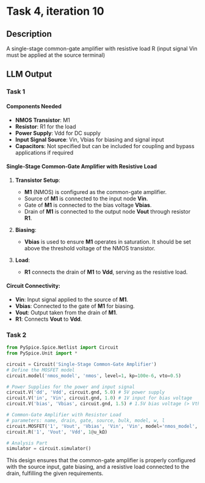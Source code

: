 # Task 4, iteration 10

## Description
A single-stage common-gate amplifier with resistive load R (input signal Vin must be applied at the source terminal)

## LLM Output

### Task 1

#### Components Needed
- **NMOS Transistor**: M1
- **Resistor**: R1 for the load
- **Power Supply**: Vdd for DC supply
- **Input Signal Source**: Vin, Vbias for biasing and signal input
- **Capacitors**: Not specified but can be included for coupling and bypass applications if required

#### Single-Stage Common-Gate Amplifier with Resistive Load
1. **Transistor Setup**:
   - **M1** (NMOS) is configured as the common-gate amplifier.
   - Source of **M1** is connected to the input node **Vin**.
   - Gate of **M1** is connected to the bias voltage **Vbias**.
   - Drain of **M1** is connected to the output node **Vout** through resistor **R1**.

2. **Biasing**:
   - **Vbias** is used to ensure **M1** operates in saturation. It should be set above the threshold voltage of the NMOS transistor.

3. **Load**:
   - **R1** connects the drain of **M1** to **Vdd**, serving as the resistive load.

#### Circuit Connectivity:
- **Vin**: Input signal applied to the source of **M1**.
- **Vbias**: Connected to the gate of **M1** for biasing.
- **Vout**: Output taken from the drain of **M1**.
- **R1**: Connects **Vout** to **Vdd**.

### Task 2

```python
from PySpice.Spice.Netlist import Circuit
from PySpice.Unit import *

circuit = Circuit('Single-Stage Common-Gate Amplifier')
# Define the MOSFET model
circuit.model('nmos_model', 'nmos', level=1, kp=100e-6, vto=0.5)

# Power Supplies for the power and input signal
circuit.V('dd', 'Vdd', circuit.gnd, 5.0) # 5V power supply
circuit.V('in', 'Vin', circuit.gnd, 1.0) # 1V input for bias voltage
circuit.V('bias', 'Vbias', circuit.gnd, 1.5) # 1.5V bias voltage (> Vth)

# Common-Gate Amplifier with Resistor Load
# parameters: name, drain, gate, source, bulk, model, w, l
circuit.MOSFET('1', 'Vout', 'Vbias', 'Vin', 'Vin', model='nmos_model', w=50e-6, l=1e-6)
circuit.R('1', 'Vout', 'Vdd', 1@u_kΩ)

# Analysis Part
simulator = circuit.simulator()
```

This design ensures that the common-gate amplifier is properly configured with the source input, gate biasing, and a resistive load connected to the drain, fulfilling the given requirements.
